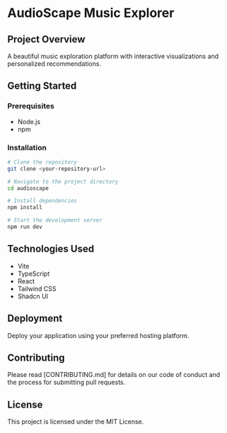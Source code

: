 
# AudioScape Music Explorer

## Project Overview

A beautiful music exploration platform with interactive visualizations and personalized recommendations.

## Getting Started

### Prerequisites
- Node.js
- npm

### Installation

```sh
# Clone the repository
git clone <your-repository-url>

# Navigate to the project directory
cd audioscape

# Install dependencies
npm install

# Start the development server
npm run dev
```

## Technologies Used
- Vite
- TypeScript
- React
- Tailwind CSS
- Shadcn UI

## Deployment

Deploy your application using your preferred hosting platform.

## Contributing

Please read [CONTRIBUTING.md] for details on our code of conduct and the process for submitting pull requests.

## License

This project is licensed under the MIT License.
